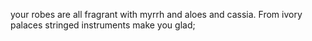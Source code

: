 your robes are all fragrant with myrrh and aloes and cassia. From ivory palaces stringed instruments make you glad;
